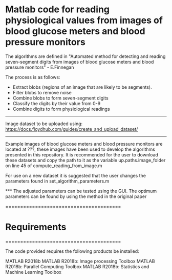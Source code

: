 # Matlab code for reading physiological values from images of blood glucose meters and blood pressure monitors #

The algorithms are defined in "Automated method for detecting and reading seven-segment digits from images of blood glucose meters and blood pressure monitors" - E.Finnegan

The process is as follows:

* Extract blobs (regions of an image that are likely to be segments).
* Filter blobs to remove noise
* Combine blobs to form seven-segment digits
* Classify the digits by their value from 0-9
* Combine digits to form physiological readings

****
Image dataset to be uploaded using: https://docs.floydhub.com/guides/create_and_upload_dataset/
****


Example images of blood glucose meters and blood pressure monitors are located at ???, these images have been used to develop the algorithms presented in this repository. It is recommended for the user to download these datasets and copy the path to it as the variable up.paths.image_folder on line 45 of compute_reading_from_image.m

For use on a new dataset it is suggested that the user changes the parameters found in set_algorithm_parameters.m



*** The adjusted parameters can be tested using the GUI. The optimum parameters can be found by using the method in the original paper


=======================================

# Requirements #

=======================================


The code provided requires the following products be installed:


MATLAB R2018b
MATLAB R2018b: Image processing Toolbox
MATLAB R2018b: Parallel Computing Toolbox
MATLAB R2018b: Statistics and Machine Learning Toolbox
